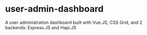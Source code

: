 # user-admin-dashboard
A user administration dashboard built with Vue.JS, CSS Grid, and 2 backends: Express.JS and Hapi.JS
